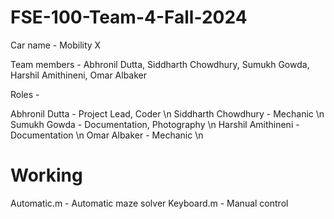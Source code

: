 # FSE-100-Team-4-Fall-2024

Car name - Mobility X

Team members - Abhronil Dutta, Siddharth Chowdhury, Sumukh Gowda, Harshil Amithineni, Omar Albaker

Roles - 

Abhronil Dutta - Project Lead, Coder \n
Siddharth Chowdhury - Mechanic \n
Sumukh Gowda - Documentation, Photography \n
Harshil Amithineni - Documentation \n
Omar Albaker - Mechanic \n

# Working 
Automatic.m - Automatic maze solver
Keyboard.m - Manual control


